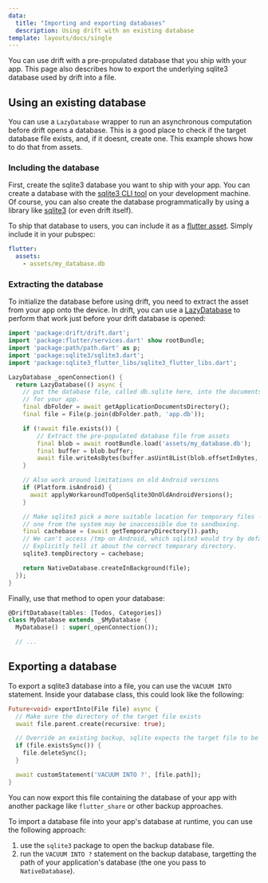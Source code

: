 ```yaml
---
data:
  title: "Importing and exporting databases"
  description: Using drift with an existing database
template: layouts/docs/single
---
```


You can use drift with a pre-propulated database that you ship with your app.
This page also describes how to export the underlying sqlite3 database used
by drift into a file.

## Using an existing database

You can use a `LazyDatabase` wrapper to run an asynchronous computation before drift
opens a database.
This is a good place to check if the target database file exists, and, if it doesnt,
create one.
This example shows how to do that from assets.

### Including the database

First, create the sqlite3 database you want to ship with your app.
You can create a database with the [sqlite3 CLI tool](https://sqlite.org/cli.html)
on your development machine.
Of course, you can also create the database programmatically by using a library
like [sqlite3](https://pub.dev/packages/sqlite3) (or even drift itself).

To ship that database to users, you can include it as a [flutter asset](https://flutter.dev/docs/development/ui/assets-and-images).
Simply include it in your pubspec:

```yaml
flutter:
  assets:
    - assets/my_database.db
```

### Extracting the database

To initialize the database before using drift, you need to extract the asset from your
app onto the device.
In drift, you can use a [LazyDatabase](https://pub.dev/documentation/drift/latest/drift/LazyDatabase-class.html)
to perform that work just before your drift database is opened:

```dart
import 'package:drift/drift.dart';
import 'package:flutter/services.dart' show rootBundle;
import 'package:path/path.dart' as p;
import 'package:sqlite3/sqlite3.dart';
import 'package:sqlite3_flutter_libs/sqlite3_flutter_libs.dart';

LazyDatabase _openConnection() {
  return LazyDatabase(() async {
    // put the database file, called db.sqlite here, into the documents folder
    // for your app.
    final dbFolder = await getApplicationDocumentsDirectory();
    final file = File(p.join(dbFolder.path, 'app.db'));

    if (!await file.exists()) {
        // Extract the pre-populated database file from assets
        final blob = await rootBundle.load('assets/my_database.db');
        final buffer = blob.buffer;
        await file.writeAsBytes(buffer.asUint8List(blob.offsetInBytes, blob.lengthInBytes));
    }

    // Also work around limitations on old Android versions
    if (Platform.isAndroid) {
      await applyWorkaroundToOpenSqlite3OnOldAndroidVersions();
    }

    // Make sqlite3 pick a more suitable location for temporary files - the
    // one from the system may be inaccessible due to sandboxing.
    final cachebase = (await getTemporaryDirectory()).path;
    // We can't access /tmp on Android, which sqlite3 would try by default.
    // Explicitly tell it about the correct temporary directory.
    sqlite3.tempDirectory = cachebase;

    return NativeDatabase.createInBackground(file);
  });
}
```

Finally, use that method to open your database:

```dart
@DriftDatabase(tables: [Todos, Categories])
class MyDatabase extends _$MyDatabase {
  MyDatabase() : super(_openConnection());

  // ...
```

## Exporting a database

To export a sqlite3 database into a file, you can use the `VACUUM INTO` statement.
Inside your database class, this could look like the following:

```dart
Future<void> exportInto(File file) async {
  // Make sure the directory of the target file exists
  await file.parent.create(recursive: true);

  // Override an existing backup, sqlite expects the target file to be empty
  if (file.existsSync()) {
    file.deleteSync();
  }

  await customStatement('VACUUM INTO ?', [file.path]);
}
```

You can now export this file containing the database of your app with another
package like `flutter_share` or other backup approaches.

To import a database file into your app's database at runtime, you can use the
following approach:

1. use the `sqlite3` package to open the backup database file.
2. run the `VACUUM INTO ?` statement on the backup database, targetting the
   path of your application's database (the one you pass to `NativeDatabase`).
